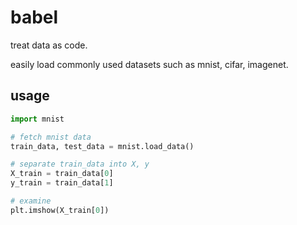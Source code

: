 # babel
treat data as code. 

easily load commonly used datasets such as mnist, cifar, imagenet.

## usage
```python
import mnist

# fetch mnist data
train_data, test_data = mnist.load_data()  

# separate train_data into X, y
X_train = train_data[0]
y_train = train_data[1]

# examine
plt.imshow(X_train[0])
```
